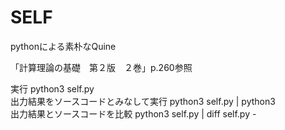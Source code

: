 SELF
====

pythonによる素朴なQuine

「計算理論の基礎　第２版　２巻」p.260参照

実行 python3 self.py  
出力結果をソースコードとみなして実行 python3 self.py | python3  
出力結果とソースコードを比較 python3 self.py | diff self.py -
